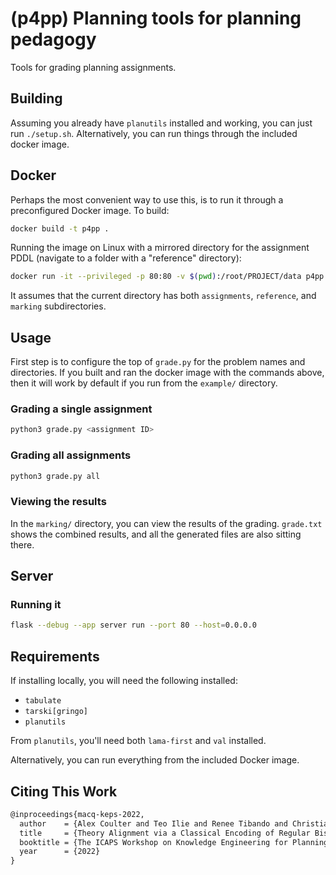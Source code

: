 # (p4pp) Planning tools for planning pedagogy

Tools for grading planning assignments.

## Building

Assuming you already have `planutils` installed and working, you can just run `./setup.sh`. Alternatively, you can run things through the included docker image.

## Docker

Perhaps the most convenient way to use this, is to run it through a preconfigured Docker image. To build:

```bash
docker build -t p4pp .
```

Running the image on Linux with a mirrored directory for the assignment PDDL (navigate to a folder with a "reference" directory):

```bash
docker run -it --privileged -p 80:80 -v $(pwd):/root/PROJECT/data p4pp
```

It assumes that the current directory has both `assignments`, `reference`, and `marking` subdirectories.

## Usage

First step is to configure the top of `grade.py` for the problem names and directories. If you built and ran the docker image with the commands above, then it will work by default if you run from the `example/` directory.

### Grading a single assignment

```bash
python3 grade.py <assignment ID>
```

### Grading all assignments

```bash
python3 grade.py all
```

### Viewing the results

In the `marking/` directory, you can view the results of the grading. `grade.txt` shows the combined results, and all the generated files are also sitting there.

## Server

### Running it

```bash
flask --debug --app server run --port 80 --host=0.0.0.0
```

## Requirements

If installing locally, you will need the following installed:

- `tabulate`
- `tarski[gringo]`
- `planutils`

From `planutils`, you'll need both `lama-first` and `val` installed.

Alternatively, you can run everything from the included Docker image.

## Citing This Work

```latex
@inproceedings{macq-keps-2022,
  author    = {Alex Coulter and Teo Ilie and Renee Tibando and Christian Muise},
  title     = {Theory Alignment via a Classical Encoding of Regular Bisimulation},
  booktitle = {The ICAPS Workshop on Knowledge Engineering for Planning and Scheduling (KEPS)},
  year      = {2022}
}
```
